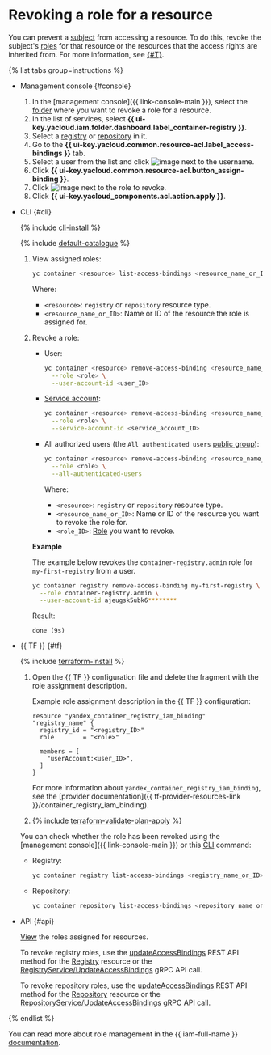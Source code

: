 # Revoking a role for a resource

You can prevent a [subject](../../../iam/concepts/access-control/index.md#subject) from accessing a resource. To do this, revoke the subject's [roles](../../../iam/concepts/access-control/roles.md) for that resource or the resources that the access rights are inherited from. For more information, see [{#T}](../../../iam/concepts/access-control/index.md).

{% list tabs group=instructions %}

- Management console {#console}

  1. In the [management console]({{ link-console-main }}), select the [folder](../../../resource-manager/concepts/resources-hierarchy.md#folder) where you want to revoke a role for a resource.
  1. In the list of services, select **{{ ui-key.yacloud.iam.folder.dashboard.label_container-registry }}**.
  1. Select a [registry](../../concepts/registry.md) or [repository](../../concepts/repository.md) in it.
  1. Go to the **{{ ui-key.yacloud.common.resource-acl.label_access-bindings }}** tab.
  1. Select a user from the list and click ![image](../../../_assets/console-icons/ellipsis.svg) next to the username.
  1. Click **{{ ui-key.yacloud.common.resource-acl.button_assign-binding }}**.
  1. Click ![image](../../../_assets/console-icons/xmark.svg) next to the role to revoke.
  1. Click **{{ ui-key.yacloud_components.acl.action.apply }}**.

- CLI {#cli}

  {% include [cli-install](../../../_includes/cli-install.md) %}

  {% include [default-catalogue](../../../_includes/default-catalogue.md) %}

  1. View assigned roles:

     ```bash
     yc container <resource> list-access-bindings <resource_name_or_ID>
     ```

     Where:
     * `<resource>`: `registry` or `repository` resource type.
     * `<resource_name_or_ID>`: Name or ID of the resource the role is assigned for.

  1. Revoke a role:
     
     * User:
       
       ```bash
       yc container <resource> remove-access-binding <resource_name_or_ID> \
         --role <role> \
         --user-account-id <user_ID>
       ```

     * [Service account](../../../iam/concepts/users/service-accounts.md):
       
       ```bash
       yc container <resource> remove-access-binding <resource_name_or_ID> \
         --role <role> \
         --service-account-id <service_account_ID>
       ```

     * All authorized users (the `All authenticated users` [public group](../../../iam/concepts/access-control/public-group.md)):
       
       ```bash
       yc container <resource> remove-access-binding <resource_name_or_ID> \
         --role <role> \
         --all-authenticated-users
       ```

       Where:
       * `<resource>`: `registry` or `repository` resource type.
       * `<resource_name_or_ID>`: Name or ID of the resource you want to revoke the role for.
       * `<role_ID>`: [Role](../../security/index.md#service-roles) you want to revoke.
     
     **Example**

     The example below revokes the `container-registry.admin` role for `my-first-registry` from a user.
     
     ```bash
     yc container registry remove-access-binding my-first-registry \
       --role container-registry.admin \
       --user-account-id ajeugsk5ubk6********
     ```

     Result:

     ```text
     done (9s)
     ```

- {{ TF }} {#tf}

  {% include [terraform-install](../../../_includes/terraform-install.md) %}

  1. Open the {{ TF }} configuration file and delete the fragment with the role assignment description.

     Example role assignment description in the {{ TF }} configuration:

       ```
       resource "yandex_container_registry_iam_binding" "registry_name" {
         registry_id = "<registry_ID>"
         role        = "<role>"
       
         members = [
           "userAccount:<user_ID>",
         ]
       }
       ```

       For more information about `yandex_container_registry_iam_binding`, see the [provider documentation]({{ tf-provider-resources-link }}/container_registry_iam_binding).
  
  1. {% include [terraform-validate-plan-apply](../../../_tutorials/_tutorials_includes/terraform-validate-plan-apply.md) %}

  You can check whether the role has been revoked using the [management console]({{ link-console-main }}) or this [CLI](../../../cli/quickstart.md) command:

     * Registry:

       ```bash
       yc container registry list-access-bindings <registry_name_or_ID>
       ```

     * Repository:

       ```bash
       yc container repository list-access-bindings <repository_name_or_ID>
       ```

- API {#api}

  [View](get-assigned-roles.md#cli) the roles assigned for resources.
  
  To revoke registry roles, use the [updateAccessBindings](../../api-ref/Registry/updateAccessBindings.md) REST API method for the [Registry](../../api-ref/Registry/index.md) resource or the [RegistryService/UpdateAccessBindings](../../api-ref/grpc/registry_service.md#UpdateAccessBindings) gRPC API call.

  To revoke repository roles, use the [updateAccessBindings](../../api-ref/Repository/updateAccessBindings.md) REST API method for the [Repository](../../api-ref/Repository/index.md) resource or the [RepositoryService/UpdateAccessBindings](../../api-ref/grpc/repository_service.md#UpdateAccessBindings) gRPC API call.

{% endlist %}

You can read more about role management in the {{ iam-full-name }} [documentation](../../../iam/concepts/index.md).
